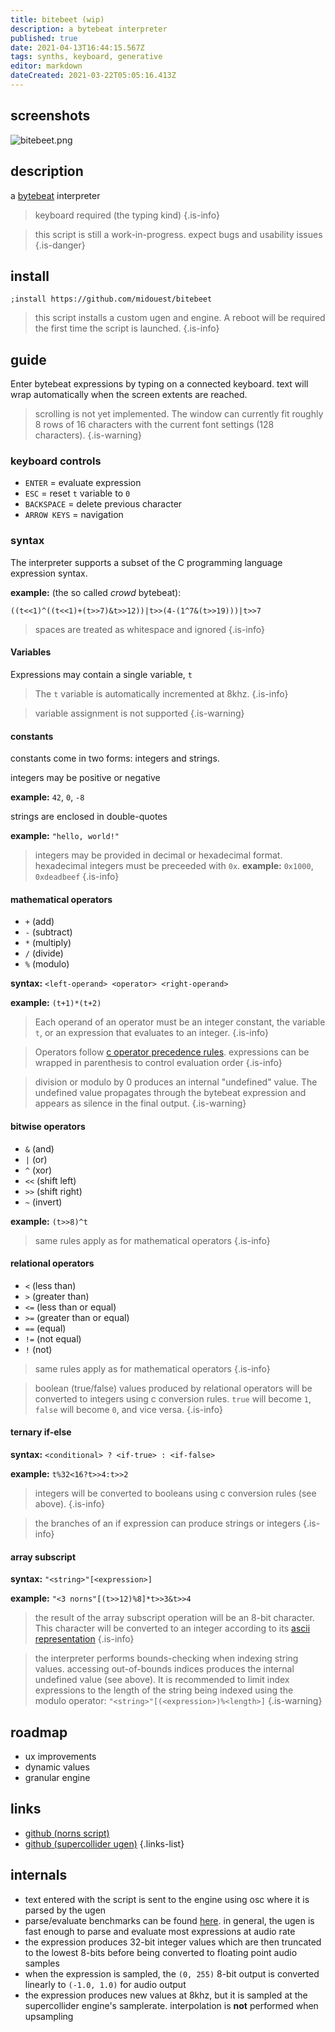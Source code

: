 ```yaml
---
title: bitebeet (wip)
description: a bytebeat interpreter
published: true
date: 2021-04-13T16:44:15.567Z
tags: synths, keyboard, generative
editor: markdown
dateCreated: 2021-03-22T05:05:16.413Z
---
```


## screenshots

![bitebeet.png](/community/midouest/bitebeet.png)

## description

a [bytebeat](http://canonical.org/~kragen/bytebeat/) interpreter

> keyboard required (the typing kind)
{.is-info}

> this script is still a work-in-progress. expect bugs and usability issues
{.is-danger}

## install

`;install https://github.com/midouest/bitebeet`

> this script installs a custom ugen and engine. A reboot will be required the first time the script is launched.
{.is-info}

## guide

Enter bytebeat expressions by typing on a connected keyboard. text will wrap automatically when the screen extents are reached.

> scrolling is not yet implemented. The window can currently fit roughly 8 rows of 16 characters with the current font settings (128 characters).
{.is-warning}

### keyboard controls

- `ENTER` = evaluate expression
- `ESC` = reset `t` variable to `0`
- `BACKSPACE` = delete previous character
- `ARROW KEYS` = navigation

### syntax

The interpreter supports a subset of the C programming language expression syntax.

**example:** (the so called *crowd* bytebeat):
```
((t<<1)^((t<<1)+(t>>7)&t>>12))|t>>(4-(1^7&(t>>19)))|t>>7
```

> spaces are treated as whitespace and ignored
{.is-info}

#### Variables

Expressions may contain a single variable, `t`

> The `t` variable is automatically incremented at 8khz.
{.is-info}

> variable assignment is not supported
{.is-warning}

#### constants

constants come in two forms: integers and strings.

integers may be positive or negative

**example:** `42`, `0`, `-8`

strings are enclosed in double-quotes

**example:** `"hello, world!"`

> integers may be provided in decimal or hexadecimal format. hexadecimal integers must be preceeded with `0x`.
**example:** `0x1000`, `0xdeadbeef`
{.is-info}

#### mathematical operators

- `+` (add)
- `-` (subtract)
- `*` (multiply)
- `/` (divide)
- `%` (modulo)

**syntax:** `<left-operand> <operator> <right-operand>`

**example:** `(t+1)*(t+2)`

> Each operand of an operator must be an integer constant, the variable `t`, or an expression that evaluates to an integer.
{.is-info}

> Operators follow [c operator precedence rules](https://en.cppreference.com/w/c/language/operator_precedence). expressions can be wrapped in parenthesis to control evaluation order
{.is-info}

> division or modulo by 0 produces an internal "undefined" value. The undefined value propagates through the bytebeat expression and appears as silence in the final output.
{.is-warning}

#### bitwise operators

- `&` (and)
- `|` (or)
- `^` (xor)
- `<<` (shift left)
- `>>` (shift right)
- `~` (invert)

**example:** `(t>>8)^t`

> same rules apply as for mathematical operators
{.is-info}

#### relational operators

- `<` (less than)
- `>` (greater than)
- `<=` (less than or equal)
- `>=` (greater than or equal)
- `==` (equal)
- `!=` (not equal)
- `!` (not)

> same rules apply as for mathematical operators
{.is-info}

> boolean (true/false) values produced by relational operators will be converted to integers using c conversion rules. `true` will become `1`, `false` will become `0`, and vice versa.
{.is-info}

#### ternary if-else

**syntax:** `<conditional> ? <if-true> : <if-false>`

**example:** `t%32<16?t>>4:t>>2`

> integers will be converted to booleans using c conversion rules (see above).
{.is-info}

> the branches of an if expression can produce strings or integers
{.is-info}

#### array subscript

**syntax:** `"<string>"[<expression>]`

**example:** `"<3 norns"[(t>>12)%8]*t>>3&t>>4`

> the result of the array subscript operation will be an 8-bit character. This character will be converted to an integer according to its [ascii representation](http://www.asciitable.com)
{.is-info}

> the interpreter performs bounds-checking when indexing string values. accessing out-of-bounds indices produces the internal undefined value (see above). It is recommended to limit index expressions to the length of the string being indexed using the modulo operator: `"<string>"[(<expression>)%<length>]`
{.is-warning}

## roadmap

- ux improvements
- dynamic values
- granular engine

## links

- [github (norns script)](https://github.com/midouest/bitebeet)
- [github (supercollider ugen)](https://github.com/midouest/bytebeat)
{.links-list}

## internals

- text entered with the script is sent to the engine using osc where it is parsed by the ugen
- parse/evaluate benchmarks can be found [here](https://github.com/midouest/bytebeat/blob/master/README.md#benchmarks). in general, the ugen is fast enough to parse and evaluate most expressions at audio rate
- the expression produces 32-bit integer values which are then truncated to the lowest 8-bits before being converted to floating point audio samples
- when the expression is sampled, the `(0, 255)` 8-bit output is converted linearly to `(-1.0, 1.0)` for audio output
- the expression produces new values at 8khz, but it is sampled at the supercollider engine's samplerate. interpolation is **not** performed when upsampling
